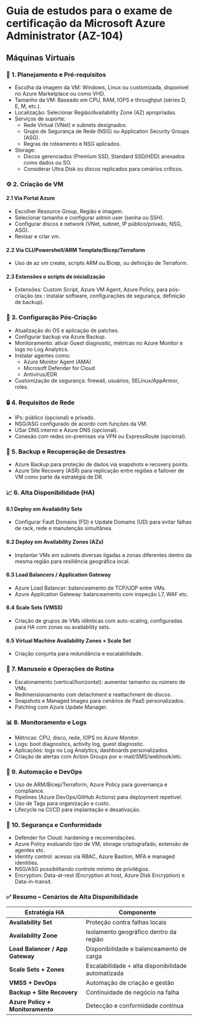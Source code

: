 # Guia de estudos para o exame de certificação da Microsoft Azure Administrator (AZ-104)

## Máquinas Virtuais
### 🧱 1. Planejamento e Pré-requisitos
- Escolha da imagem da VM: Windows, Linux ou customizada, disponível no Azure Marketplace ou como VHD.
- Tamanho da VM: Baseado em CPU, RAM, IOPS e throughput (séries D, E, M, etc.).
- Localização: Selecionar Região/Availability Zone (AZ) apropriadas.
- Serviços de suporte:
  - Rede Virtual (VNet) e subnets designados.
  - Grupo de Segurança de Rede (NSG) ou Application Security Groups (ASG).
  - Regras de roteamento e NSG aplicados.
- Storage:
  - Discos gerenciados (Premium SSD, Standard SSD/HDD) anexados como dados ou SO.
  - Considerar Ultra Disk ou discos replicados para cenários críticos.

### ⚙️ 2. Criação de VM
#### 2.1 Via Portal Azure
- Escolher Resource Group, Região e imagem.
- Selecionar tamanho e configurar admin user (senha ou SSH).
- Configurar discos e network (VNet, subnet, IP público/privado, NSG, ASG).
- Revisar e criar vm.

#### 2.2 Via CLI/Powershell/ARM Template/Bicep/Terraform
- Uso de az vm create, scripts ARM ou Bicep, ou definição de Terraform.

#### 2.3 Extensões e scripts de inicialização
- Extensões: Custom Script, Azure VM Agent, Azure Policy, para pós-criação (ex.: instalar software, configurações de segurança, definição de backup).

### 🧩 3. Configuração Pós-Criação
- Atualização do OS e aplicação de patches.
- Configurar backup via Azure Backup.
- Monitoramento: ativar Guest diagnostic, métricas no Azure Monitor e logs no Log Analytics.
- Instalar agentes como:
  - Azure Monitor Agent (AMA)
  - Microsoft Defender for Cloud
  - Antivírus/EDR
- Customização de segurança: firewall, usuários, SELinux/AppArmor, roles.

### 🔒 4. Requisitos de Rede
- IPs: público (opcional) e privado.
- NSG/ASG configurado de acordo com funções da VM.
- USar DNS interno e Azure DNS (opcional).
- Conexão com redes on-premises via VPN ou ExpressRoute (opcional).

### 🔄 5. Backup e Recuperação de Desastres
- Azure Backup para proteção de dados via snapshots e recovery points.
- Azure Site Recovery (ASR) para replicação entre regiões e failover de VM como parte da estratégia de DR.

### 📈 6. Alta Disponibilidade (HA)
#### 6.1 Deploy em Availability Sets
- Configurar Fault Domains (FD) e Update Domains (UD) para evitar falhas de rack, rede e manutenção simultânea.

#### 6.2 Deploy em Availability Zones (AZs)
- Implantar VMs em subnets diversas ligadas a zonas diferentes dentro da mesma região para resiliência geográfica local.

#### 6.3 Load Balancers / Application Gateway
- Azure Load Balancer: balanceamento de TCP/UDP entre VMs.
- Azure Application Gateway: balanceamento com inspeção L7, WAF etc.

#### 6.4 Scale Sets (VMSS)
- Criação de grupos de VMs idênticas com auto-scaling, configuradas para HA com zonas ou availability sets.

#### 6.5 Virtual Machine Availability Zones + Scale Set
- Criação conjunta para redundância e escalabilidade.

### 🧾 7. Manuseio e Operações de Rotina
- Escalonamento (vertical/horizontal): aumentar tamanho ou número de VMs.
- Redimensionamento com detachment e reattachment de discos.
- Snapshots e Managed Images para cenários de PaaS personalizados.
- Patching com Azure Update Manager.

### 📊 8. Monitoramento e Logs
- Métricas: CPU, disco, rede, IOPS no Azure Monitor.
- Logs: boot diagnostics, activity log, guest diagnostic.
- Aplicações: logs no Log Analytics; dashboards personalizados.
- Criação de alertas com Action Groups por e-mail/SMS/webhook/etc.

### 🔌 9. Automação e DevOps
- Uso de ARM/Bicep/Terraform, Azure Policy para governança e compliance.
- Pipelines (Azure DevOps/GitHub Actions) para deployment repetível.
- Uso de Tags para organização e custo.
- Lifecycle na CI/CD para implantação e desativação.

### 🧰 10. Segurança e Conformidade
- Defender for Cloud: hardening e recomendações.
- Azure Policy evaluando tipo de VM, storage criptografado, extensão de agentes etc.
- Identity control: acesso via RBAC, Azure Bastion, MFA e managed identities.
- NSG/ASG possibilitando controle mínimo de privilégios.
- Encryption: Data-at-rest (Encryption at host, Azure Disk Encryption) e Data-in-transit.

### ✅ Resumo – Cenários de Alta Disponibilidade
| Estratégia HA                    | Componente                                         |
| -------------------------------- | -------------------------------------------------- |
| **Availability Set**             | Proteção contra falhas locais                      |
| **Availability Zone**            | Isolamento geográfico dentro da região             |
| **Load Balancer / App Gateway**  | Disponibilidade e balanceamento de carga           |
| **Scale Sets + Zones**           | Escalabilidade + alta disponibilidade automatizada |
| **VMSS + DevOps**                | Automação de criação e gestão                      |
| **Backup + Site Recovery**       | Continuidade de negócio na falha                   |
| **Azure Policy + Monitoramento** | Detecção e conformidade contínua                   |
